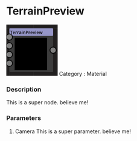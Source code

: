 # TerrainPreview
![node picture](./TerrainPreview.png)
Category : Material
### Description
This is a super node. believe me!
### Parameters
1. Camera
This is a super parameter. believe me!

